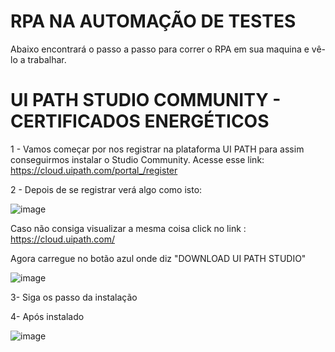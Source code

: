 # RPA NA AUTOMAÇÃO DE TESTES

Abaixo encontrará o passo a passo para correr o RPA em sua maquina e vê-lo a trabalhar.

# UI PATH STUDIO COMMUNITY - CERTIFICADOS ENERGÉTICOS

1 - Vamos começar por nos registrar na plataforma UI PATH para assim conseguirmos instalar o Studio Community. Acesse esse link:
https://cloud.uipath.com/portal_/register
          
2 - Depois de se registrar verá algo como isto:
  
  ![image](https://user-images.githubusercontent.com/61801971/164992020-84d0843c-f562-48d3-9953-03045cbe2eca.png)

Caso não consiga visualizar a mesma coisa click no link : https://cloud.uipath.com/

Agora carregue no botão azul onde diz "DOWNLOAD UI PATH STUDIO"

![image](https://user-images.githubusercontent.com/61801971/164992165-2308a2da-e562-445d-b02a-0ba00b3a1e60.png)

3- Siga os passo da instalação

4- Após instalado

![image](https://user-images.githubusercontent.com/61801971/164993245-8700516e-0dd3-422c-94c4-8b8e499630e9.png)
